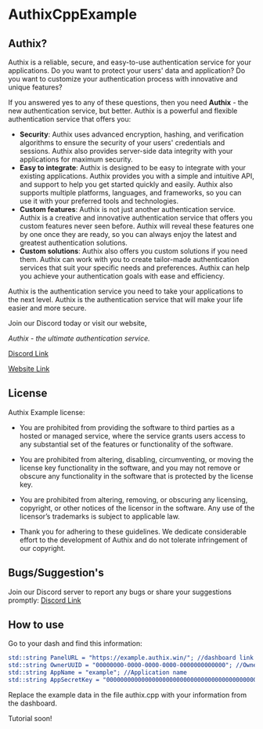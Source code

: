 # AuthixCppExample
## Authix?
Authix is a reliable, secure, and easy-to-use authentication service for your applications. Do you want to protect your users' data and application? Do you want to customize your authentication process with innovative and unique features?

If you answered yes to any of these questions, then you need **Authix** - the new authentication service, but better. Authix is a powerful and flexible authentication service that offers you:

- **Security**: Authix uses advanced encryption, hashing, and verification algorithms to ensure the security of your users' credentials and sessions. Authix also provides server-side data integrity with your applications for maximum security.
- **Easy to integrate**: Authix is designed to be easy to integrate with your existing applications. Authix provides you with a simple and intuitive API, and support to help you get started quickly and easily. Authix also supports multiple platforms, languages, and frameworks, so you can use it with your preferred tools and technologies.
- **Custom features**: Authix is not just another authentication service. Authix is a creative and innovative authentication service that offers you custom features never seen before. Authix will reveal these features one by one once they are ready, so you can always enjoy the latest and greatest authentication solutions.
- **Custom solutions**: Authix also offers you custom solutions if you need them. Authix can work with you to create tailor-made authentication services that suit your specific needs and preferences. Authix can help you achieve your authentication goals with ease and efficiency.

Authix is the authentication service you need to take your applications to the next level. Authix is the authentication service that will make your life easier and more secure.

Join our Discord today or visit our website, 

*Authix - the ultimate authentication service.*

[Discord Link](https://discord.gg/kzeE3EK3Gg) 

[Website Link](https://authix.cc/) 

## License
Authix Example license: 

- You are prohibited from providing the software to third parties as a hosted or managed service, where the service grants users access to any substantial set of the features or functionality of the software.

- You are prohibited from altering, disabling, circumventing, or moving the license key functionality in the software, and you may not remove or obscure any functionality in the software that is protected by the license key.

- You are prohibited from altering, removing, or obscuring any licensing, copyright, or other notices of the licensor in the software. Any use of the licensor’s trademarks is subject to applicable law.

- Thank you for adhering to these guidelines. We dedicate considerable effort to the development of Authix and do not tolerate infringement of our copyright.


## Bugs/Suggestion's

Join our Discord server to report any bugs or share your suggestions promptly: [Discord Link](https://discord.gg/kzeE3EK3Gg) 


## How to use

Go to your dash and find this information:

```cmake
std::string PanelURL = "https://example.authix.win/"; //dashboard link
std::string OwnerUUID = "00000000-0000-0000-0000-0000000000000"; //OwnerUUID can befound on your dashboard
std::string AppName = "example"; //Application name
std::string AppSecretKey = "0000000000000000000000000000000000000000000000000000000000000000"; //Application secret key
```

Replace the example data in the file authix.cpp with your information from the dashboard.

Tutorial soon!
